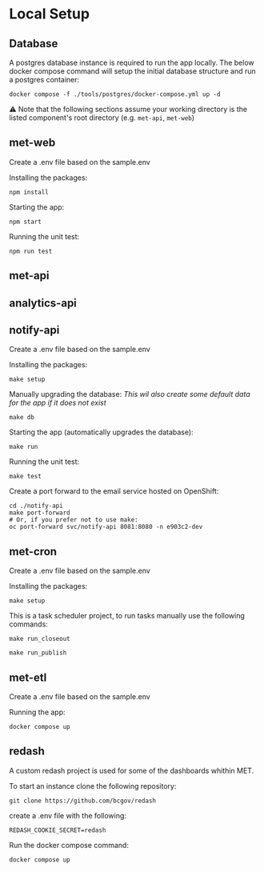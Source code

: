 # Local Setup

## Database

A postgres database instance is required to run the app locally.
The below docker compose command will setup the initial database structure and run a postgres container:

```
docker compose -f ./tools/postgres/docker-compose.yml up -d
```

⚠️ Note that the following sections assume your working directory is the listed component's root directory (e.g. `met-api`, `met-web`)

## met-web

Create a .env file based on the sample.env

Installing the packages:

```
npm install
```

Starting the app:

```
npm start
```

Running the unit test:

```
npm run test
```

## met-api

## analytics-api

## notify-api

Create a .env file based on the sample.env

Installing the packages:

```
make setup
```

Manually upgrading the database:
_This wil also create some default data for the app if it does not exist_

```
make db
```

Starting the app (automatically upgrades the database):

```
make run
```

Running the unit test:

```
make test
```

Create a port forward to the email service hosted on OpenShift:

```
cd ./notify-api
make port-forward
# Or, if you prefer not to use make:
oc port-forward svc/notify-api 8081:8080 -n e903c2-dev
```

## met-cron

Create a .env file based on the sample.env

Installing the packages:

```
make setup
```

This is a task scheduler project, to run tasks manually use the following commands:

```
make run_closeout
```

```
make run_publish
```

## met-etl

Create a .env file based on the sample.env

Running the app:

```
docker compose up
```

## redash

A custom redash project is used for some of the dashboards whithin MET.

To start an instance clone the following repository:

```
git clone https://github.com/bcgov/redash
```

create a .env file with the following:

```
REDASH_COOKIE_SECRET=redash
```

Run the docker compose command:

```
docker compose up
```
